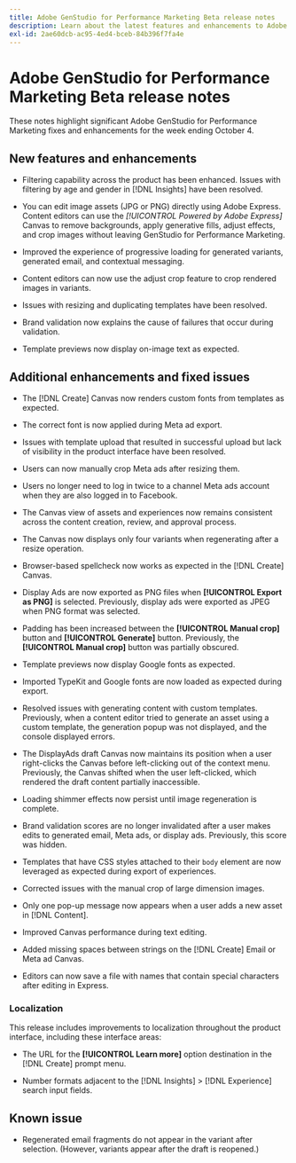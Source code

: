 ```yaml
---
title: Adobe GenStudio for Performance Marketing Beta release notes
description: Learn about the latest features and enhancements to Adobe GenStudio for Performance Marketing.
exl-id: 2ae60dcb-ac95-4ed4-bceb-84b396f7fa4e
---
```

# Adobe GenStudio for Performance Marketing Beta release notes

These notes highlight significant Adobe GenStudio for Performance Marketing fixes and enhancements for the week ending October 4.

## New features and enhancements

* Filtering capability across the product has been enhanced. Issues with filtering by age and gender in [!DNL Insights] have been resolved.  <!-- GS-1198 -->

* You can edit image assets (JPG or PNG) directly using Adobe Express. Content editors can use the _[!UICONTROL Powered by Adobe Express]_ Canvas to remove backgrounds, apply generative fills, adjust effects, and crop images without leaving GenStudio for Performance Marketing. <!-- GS-4615 -->

* Improved the experience of progressive loading for generated variants, generated email, and contextual messaging. <!-- GS-4651 3062-->

* Content editors can now use the adjust crop feature to crop rendered images in variants. <!-- GS-2342 -->

* Issues with resizing and duplicating templates have been resolved. <!-- GS-4895 -->

* Brand validation now explains the cause of failures that occur during validation.

* Template previews now display on-image text as expected. <!-- GS-5917 -->

## Additional enhancements and fixed issues

* The [!DNL Create] Canvas now renders custom fonts from templates as expected. <!-- GS-3415 -->

* The correct font is now applied during Meta ad export. <!-- GS-5875 -->

* Issues with template upload that resulted in successful upload but lack of visibility in the product interface have been resolved. <!-- GS-4815 5650-->

* Users can now manually crop Meta ads after resizing them. <!-- GS-5871 -->

* Users no longer need to log in twice to a channel Meta ads account when they are also logged in to Facebook. <!-- GS-3009 -->

* The Canvas view of assets and experiences now remains consistent across the content creation, review, and approval process. <!-- GS-5877 -->

* The Canvas now displays only four variants when regenerating after a resize operation. <!-- GS-5869 -->

* Browser-based spellcheck now works as expected in the [!DNL Create] Canvas. <!-- GS-5760 -->

* Display Ads are now exported as PNG files when **[!UICONTROL Export as PNG]** is selected. Previously, display ads were exported as JPEG when PNG format was selected. <!-- GS-5545 -->

* Padding has been increased between the **[!UICONTROL Manual crop]** button and **[!UICONTROL Generate]** button. Previously, the **[!UICONTROL Manual crop]** button was partially obscured. <!-- GS-6084 -->

* Template previews now display Google fonts as expected. <!-- GS-5946 -->

* Imported TypeKit and Google fonts are now loaded as expected during export. <!-- GS-5948 -->

* Resolved issues with generating content with custom templates. Previously, when a content editor tried to generate an asset using a custom template, the generation popup was not displayed, and the console displayed errors. <!-- GS-5262 -->

* The DisplayAds draft Canvas now maintains its position when a user right-clicks the Canvas before left-clicking out of the context menu. Previously, the Canvas shifted when the user left-clicked, which rendered the draft content partially inaccessible.  <!-- GS-5687 -->

* Loading shimmer effects now persist until image regeneration is complete.  <!-- GS-5811 -->

* Brand validation scores are no longer invalidated after a user makes edits to generated email, Meta ads, or display ads. Previously, this score was hidden. <!-- GS-5379 -->

* Templates that have CSS styles attached to their `body` element are now leveraged as expected during export of experiences. <!-- GS-5947 -->

* Corrected issues with the manual crop of large dimension images. <!-- GS-6039 -->

* Only one pop-up message now appears when a user adds a new asset in [!DNL Content]. <!-- GS-5020 -->

* Improved Canvas performance during text editing.  <!-- GS-5118 -->

* Added missing spaces between strings on the [!DNL Create] Email or Meta ad Canvas. <!-- GS-5019 -->

* Editors can now save a file with names that contain special characters after editing in Express. <!-- GS-6131 -->

### Localization

This release includes improvements to localization throughout the product interface, including these interface areas:

* The URL for the **[!UICONTROL Learn more]** option destination in the [!DNL Create] prompt menu. <!-- GS-5029 -->

* Number formats adjacent to the [!DNL Insights] > [!DNL Experience] search input fields. <!-- GS-4494 -->

## Known issue

* Regenerated email fragments do not appear in the variant after selection. (However, variants appear after the draft is reopened.) <!-- GS-5913 -->